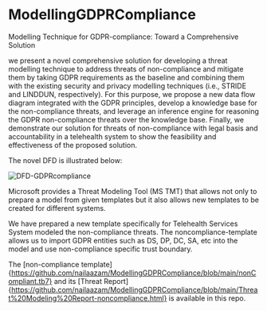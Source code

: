 # ModellingGDPRCompliance
Modelling Technique for GDPR-compliance: Toward a Comprehensive Solution

we present a
novel comprehensive solution for developing a threat modelling
technique to address threats of non-compliance and mitigate them
by taking GDPR requirements as the baseline and combining
them with the existing security and privacy modelling techniques
(i.e., STRIDE and LINDDUN, respectively). For this purpose, we
propose a new data flow diagram integrated with the GDPR
principles, develop a knowledge base for the non-compliance
threats, and leverage an inference engine for reasoning the GDPR
non-compliance threats over the knowledge base. Finally, we
demonstrate our solution for threats of non-compliance with
legal basis and accountability in a telehealth system to show
the feasibility and effectiveness of the proposed solution.

The novel DFD is illustrated below:

![DFD-GDPRcompliance](https://user-images.githubusercontent.com/132493093/236053887-93ce97b7-9fcc-450b-b0ab-c36fe2a7c5e4.png)

Microsoft provides a Threat Modeling Tool (MS TMT) that allows not only to prepare a model from given templates but it also allows new templates to be created for different systems. 

We have prepared a new template specifically for Telehealth Services System modeled the non-compliance threats. The noncompliance-template allows us to import GDPR entities such as DS, DP, DC, SA, etc into the model and use non-compliance specific trust boundary.

The [non-compliance template]{https://github.com/nailaazam/ModellingGDPRCompliance/blob/main/nonCompliant.tb7} and its [Threat Report]{https://github.com/nailaazam/ModellingGDPRCompliance/blob/main/Threat%20Modeling%20Report-noncompliance.html} is available in this repo.
